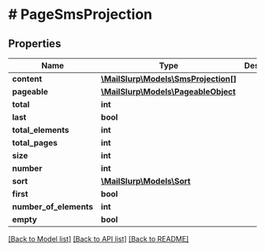 # # PageSmsProjection

## Properties

Name | Type | Description | Notes
------------ | ------------- | ------------- | -------------
**content** | [**\MailSlurp\Models\SmsProjection[]**](SmsProjection) |  | [optional] 
**pageable** | [**\MailSlurp\Models\PageableObject**](PageableObject) |  | [optional] 
**total** | **int** |  | [optional] 
**last** | **bool** |  | [optional] 
**total_elements** | **int** |  | [optional] 
**total_pages** | **int** |  | [optional] 
**size** | **int** |  | [optional] 
**number** | **int** |  | [optional] 
**sort** | [**\MailSlurp\Models\Sort**](Sort) |  | [optional] 
**first** | **bool** |  | [optional] 
**number_of_elements** | **int** |  | [optional] 
**empty** | **bool** |  | [optional] 

[[Back to Model list]](../../README#documentation-for-models) [[Back to API list]](../../README#documentation-for-api-endpoints) [[Back to README]](../../README)


